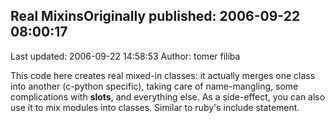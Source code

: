 ## Real MixinsOriginally published: 2006-09-22 08:00:17 
Last updated: 2006-09-22 14:58:53 
Author: tomer filiba 
 
This code here creates real mixed-in classes: it actually merges one class into another (c-python specific), taking care of name-mangling, some complications with __slots__, and everything else. As a side-effect, you can also use it to mix modules into classes. Similar to ruby's include statement.